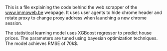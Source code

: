 This is a file explaining the code behind the web scrapper of the www.immoweb.be webpage.
It uses user agents to hide chrome header and rotate proxy to change proxy address when launching a new chrome session.

The statistical learning model uses XGBoost regressor to predict house prices.
The parameters are tuned using bayesian optimization techniques.
The model achieves RMSE of 70k$.